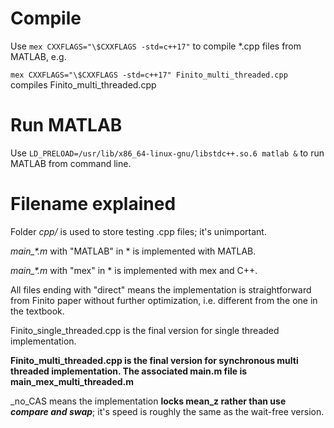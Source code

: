 # Compile
Use ```mex CXXFLAGS="\$CXXFLAGS -std=c++17"``` to compile *.cpp files from MATLAB, e.g.

```mex CXXFLAGS="\$CXXFLAGS -std=c++17" Finito_multi_threaded.cpp``` compiles Finito_multi_threaded.cpp

# Run MATLAB
Use ```LD_PRELOAD=/usr/lib/x86_64-linux-gnu/libstdc++.so.6 matlab &``` to run MATLAB from command line.

# Filename explained
Folder _cpp/_ is used to store testing .cpp files; it's unimportant.

_main\_*.m_ with "MATLAB" in * is implemented with MATLAB.

_main\_*.m_ with "mex" in * is implemented with mex and C++.

All files ending with "direct" means the implementation is straightforward from Finito paper without further optimization, i.e. different from the one in the textbook.

Finito\_single\_threaded.cpp is the final version for single threaded implementation.

**Finito_multi_threaded.cpp is the final version for synchronous multi threaded implementation. The associated main.m file is main_mex_multi_threaded.m**

\_no\_CAS means the implementation **locks mean\_z rather than use _compare and swap_**; it's speed is roughly the same as the wait-free version.
